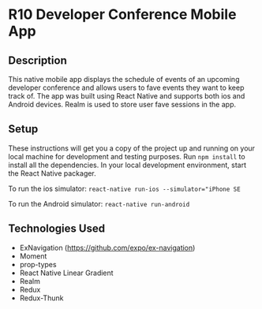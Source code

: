 # R10 Developer Conference Mobile App

## Description
This native mobile app displays the schedule of events of an upcoming developer conference and allows users to fave events they want to keep track of. The app was built using React Native and supports both ios and Android devices. Realm is used to store user fave sessions in the app.

## Setup
These instructions will get you a copy of the project up and running on your local machine for development and testing purposes. Run `npm install` to install all the dependencies. In your local development environment, start the React Native packager.

To run the ios simulator: `react-native run-ios --simulator="iPhone SE`

To run the Android simulator: `react-native run-android`

## Technologies Used
- ExNavigation (https://github.com/expo/ex-navigation)
- Moment
- prop-types
- React Native Linear Gradient
- Realm
- Redux
- Redux-Thunk